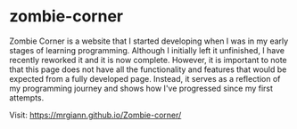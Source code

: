 # zombie-corner
Zombie Corner is a website that I started developing when I was in my early stages of learning programming. Although I initially left it unfinished, I have recently reworked it and it is now complete. However, it is important to note that this page does not have all the functionality and features that would be expected from a fully developed page. Instead, it serves as a reflection of my programming journey and shows how I've progressed since my first attempts.

Visit: https://mrgiann.github.io/Zombie-corner/
